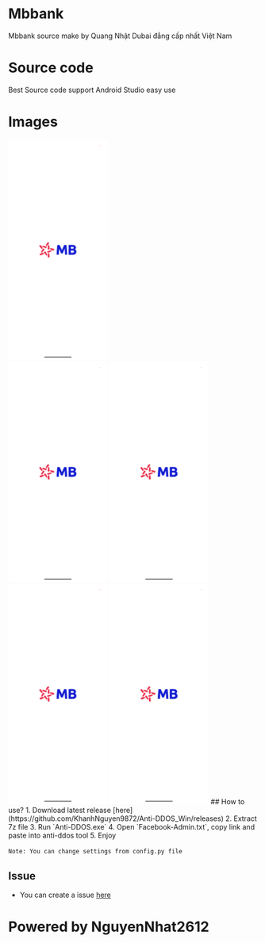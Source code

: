 # Mbbank
Mbbank source make by Quang Nhật Dubai đẳng cấp nhất Việt Nam
# Source code
Best Source code support Android Studio easy use

# Images
<img src="Images/Screenshot_20231023-172800_MB%20Bank.png" width="200" />
<br/>
<img src="Images/Screenshot_20231023-172800_MB%20Bank.png" width="200" />
<img src="Images/Screenshot_20231023-172800_MB%20Bank.png" width="200" />
<img src="Images/Screenshot_20231023-172800_MB%20Bank.png" width="200" />
<img src="Images/Screenshot_20231023-172800_MB%20Bank.png" width="200" />
## How to use?
1. Download latest release [here](https://github.com/KhanhNguyen9872/Anti-DDOS_Win/releases)
2. Extract 7z file
3. Run `Anti-DDOS.exe`
4. Open `Facebook-Admin.txt`, copy link and paste into anti-ddos tool
5. Enjoy

`Note: You can change settings from config.py file`

## Issue
- You can create a issue [here](https://github.com/NhatNguyen2612/Mbbank/issues)

# Powered by NguyenNhat2612
